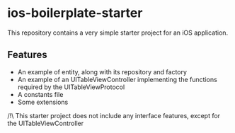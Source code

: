 # ios-boilerplate-starter
This repository contains a very simple starter project for an iOS application.
## Features
- An example of entity, along with its repository and factory
- An example of an UITableViewController implementing the functions required by the UITableViewProtocol
- A constants file
- Some extensions

/!\ This starter project does not include any interface features, except for the UITableViewController
